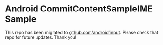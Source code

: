 
Android CommitContentSampleIME Sample
=====================================

This repo has been migrated to [github.com/android/input][1]. Please check that repo for future updates. Thank you!

[1]: https://github.com/android/input

